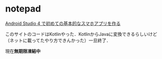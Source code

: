 # notepad

[Android Studio 4 で初めての基本的なスマホアプリを作る](https://b-risk.jp/blog/2021/02/androidstudio4/#i-2)

このサイトのコードはKotlinやった．KotlinからJavaに変換できるらしいけど（ネットに載ってたやり方できんかった）一旦終了．

現在**無期限凍結中**
